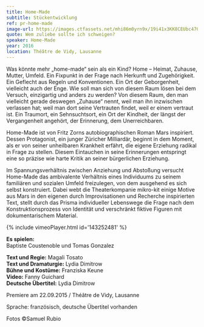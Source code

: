 ```yaml
---
title: Home-Made
subtitle: Stückentwicklung
ref: pr-home-made
image-url: https://images.ctfassets.net/mhi86m0yrn9x/19i41x3KK8CEUbc470zo6l/1c1084a3b8ee70f2a964cbf962a91179/homemade.jpg
quote: Wem zuliebe sollte ich schweigen?
speaker: Home-Made
year: 2016
location: Théâtre de Vidy, Lausanne
---
```


Was könnte mehr „home-made“ sein als ein Kind?
Home – Heimat, Zuhause, Mutter, Umfeld.
Ein Fixpunkt in der Frage nach Herkunft und Zugehörigkeit.
Ein Geflecht aus Regeln und Konventionen.
Ein Ort der Geborgenheit, vielleicht auch der Enge.
Wie soll man sich von diesem Raum lösen bei dem Versuch, einzigartig und anders zu werden?
Von diesem Raum, den man vielleicht gerade deswegen „Zuhause“ nennt, weil man ihn inzwischen verlassen hat; weil man dort seine Vertrauten findet, weil er einem vertraut ist.
Ein Traumort, ein Sehnsuchtsort, ein Ort der Kindheit, der längst der Vergangenheit angehört, der Erinnerung, dem Unerreichbaren.

Home-Made ist von Fritz Zorns autobiographischen Roman Mars inspiriert.
Dessen Protagonist, ein junger Züricher Milliardär, beginnt in dem Moment, als er von seiner unheilbaren Krankheit erfährt, die eigene Erziehung radikal in Frage zu stellen.
Diesem Eintauchen in seine Erinnerungen entspringt eine so präzise wie harte Kritik an seiner bürgerlichen Erziehung.

Im Spannungsverhältnis zwischen Anziehung und Abstoßung versucht Home-Made das ambivalente Verhältnis eines Individuums zu seinem familiären und sozialen Umfeld freizulegen, von dem ausgehend es sich selbst konstruiert.
Dabei webt die Theaterkompanie mikro-kit einige Motive aus Mars in den eigenen durch Improvisationen und Recherche inspirierten Text, stellt durch das Prisma individueller Lebenswege die Frage nach dem Konstruktionsprozess von Identität und verschränkt fiktive Figuren mit dokumentarischem Material.

{% include vimeoPlayer.html id='143252481' %}

**Es spielen:**  
Baptiste Coustenoble und Tomas Gonzalez

**Text und Regie:** Magali Tosato  
**Text und Dramaturgie:** Lydia Dimitrow  
**Bühne und Kostüme:** Franziska Keune  
**Video:** Fanny Guichard  
**Deutsche Übertitel:** Lydia Dimitrow  

Premiere am 22.09.2015 / Théâtre de Vidy, Lausanne

Sprache: französisch, deutsche Übertitel vorhanden

Fotos ©Samuel Rubio
